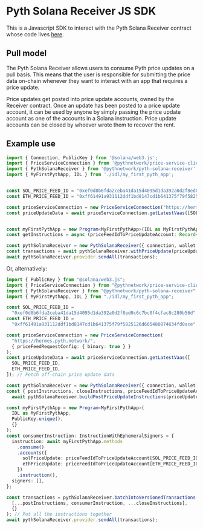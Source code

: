 # Pyth Solana Receiver JS SDK

This is a Javascript SDK to interact with the Pyth Solana Receiver contract whose code lives [here](/target_chains/solana).

## Pull model

The Pyth Solana Receiver allows users to consume Pyth price updates on a pull basis. This means that the user is responsible for submitting the price data on-chain whenever they want to interact with an app that requires a price update.

Price updates get posted into price update accounts, owned by the Receiver contract. Once an update has been posted to a price update account, it can be used by anyone by simply passing the price update account as one of the accounts in a Solana instruction.
Price update accounts can be closed by whoever wrote them to recover the rent.

## Example use

```ts
import { Connection, PublicKey } from '@solana/web3.js';
import { PriceServiceConnection } from '@pythnetwork/price-service-client';
import { PythSolanaReceiver } from '@pythnetwork/pyth-solana-receiver';
import { MyFirstPythApp, IDL } from './idl/my_first_pyth_app';


const SOL_PRICE_FEED_ID = "0xef0d8b6fda2ceba41da15d4095d1da392a0d2f8ed0c6c7bc0f4cfac8c280b56d"
const ETH_PRICE_FEED_ID = "0xff61491a931112ddf1bd8147cd1b641375f79f5825126d665480874634fd0ace"

const priceServiceConnection = new PriceServiceConnection("https://hermes.pyth.network/", { priceFeedRequestConfig: { binary: true } });
const priceUpdateData = await priceServiceConnection.getLatestVaas([SOL_PRICE_FEED_ID, ETH_PRICE_FEED_ID]);  // Fetch off-chain price update data


const myFirstPythApp = new Program<MyFirstPythApp>(IDL as MyFirstPythApp, , PublicKey.unique(), {})
const getInstructions = async (priceFeedIdToPriceUpdateAccount: Record<string, PublicKey>) => { return [{ instruction: await myFirstApp.methods.consume().accounts({ solPriceUpdate: priceFeedIdToPriceUpdateAccount[SOL_PRICE_FEED_ID], ethPriceUpdate: priceFeedIdToPriceUpdateAccount[ETH_PRICE_FEED_ID] }).instruction(), signers: [] }] };

const pythSolanaReceiver = new PythSolanaReceiver({ connection, wallet });
const transactions = await pythSolanaReceiver.withPriceUpdate(priceUpdateData, getInstructions, {})
await pythSolanaReceiver.provider.sendAll(transactions);
```

Or, alternatively:

```ts
import { PublicKey } from "@solana/web3.js";
import { PriceServiceConnection } from "@pythnetwork/price-service-client";
import { PythSolanaReceiver } from "@pythnetwork/pyth-solana-receiver";
import { MyFirstPythApp, IDL } from "./idl/my_first_pyth_app";

const SOL_PRICE_FEED_ID =
  "0xef0d8b6fda2ceba41da15d4095d1da392a0d2f8ed0c6c7bc0f4cfac8c280b56d";
const ETH_PRICE_FEED_ID =
  "0xff61491a931112ddf1bd8147cd1b641375f79f5825126d665480874634fd0ace";

const priceServiceConnection = new PriceServiceConnection(
  "https://hermes.pyth.network/",
  { priceFeedRequestConfig: { binary: true } }
);
const priceUpdateData = await priceServiceConnection.getLatestVaas([
  SOL_PRICE_FEED_ID,
  ETH_PRICE_FEED_ID,
]); // Fetch off-chain price update data

const pythSolanaReceiver = new PythSolanaReceiver({ connection, wallet });
const { postInstructions, closeInstructions, priceFeedIdToPriceUpdateAccount } =
  await pythSolanaReceiver.buildPostPriceUpdateInstructions(priceUpdateData); // Get instructions to post the price update data and to close the accounts later

const myFirstPythApp = new Program<MyFirstPythApp>(
  IDL as MyFirstPythApp,
  PublicKey.unique(),
  {}
);
const consumerInstruction: InstructionWithEphemeralSigners = {
  instruction: await myFirstPythApp.methods
    .consume()
    .accounts({
      solPriceUpdate: priceFeedIdToPriceUpdateAccount[SOL_PRICE_FEED_ID],
      ethPriceUpdate: priceFeedIdToPriceUpdateAccount[ETH_PRICE_FEED_ID],
    })
    .instruction(),
  signers: [],
};

const transactions = pythSolanaReceiver.batchIntoVersionedTransactions(
  [...postInstructions, consumerInstruction, ...closeInstructions],
  {}
); // Put all the instructions together
await pythSolanaReceiver.provider.sendAll(transactions);
```

